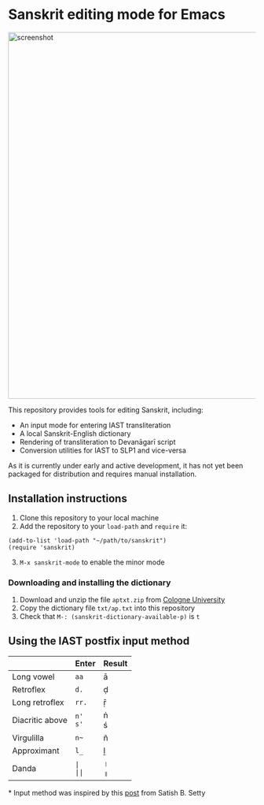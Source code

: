 # Sanskrit editing mode for Emacs

<img width="772" height="744" alt="screenshot" src="https://github.com/user-attachments/assets/adc7b23f-d79e-451b-a8fc-759bba327965" />

This repository provides tools for editing Sanskrit, including:
- An input mode for entering IAST transliteration
- A local Sanskrit-English dictionary
- Rendering of transliteration to Devanāgarī script
- Conversion utilities for IAST to SLP1 and vice-versa

As it is currently under early and active development, it has not yet
been packaged for distribution and requires manual installation.

## Installation instructions

1. Clone this repository to your local machine
2. Add the repository to your `load-path` and `require` it:
```emacs-lisp
(add-to-list 'load-path "~/path/to/sanskrit")
(require 'sanskrit)
```
3. `M-x sanskrit-mode` to enable the minor mode

### Downloading and installing the dictionary
1. Download and unzip the file `aptxt.zip` from [Cologne University](https://www.sanskrit-lexicon.uni-koeln.de/scans/APScan/2020/web/webtc/download.html)
2. Copy the dictionary file `txt/ap.txt` into this repository
3. Check that `M-: (sanskrit-dictionary-available-p)` is `t`

## Using the IAST postfix input method

|                 | Enter          | Result |
|-----------------|----------------|--------|
| Long vowel      | `aa`           | ā      |
| Retroflex       | `d.`           | ḍ      |
| Long retroflex  | `rr.`          | ṝ      |
| Diacritic above | `n'`<br>`s'`   | ṅ<br>ś |
| Virgulilla      | `n~`           | ñ      |
| Approximant     | `l_`           | ḻ      |
| Danda           | `\|`<br>`\|\|` | ।<br>॥ |

\* Input method was inspired by this [post](https://satish.com.in/20160319/) from Satish B. Setty
